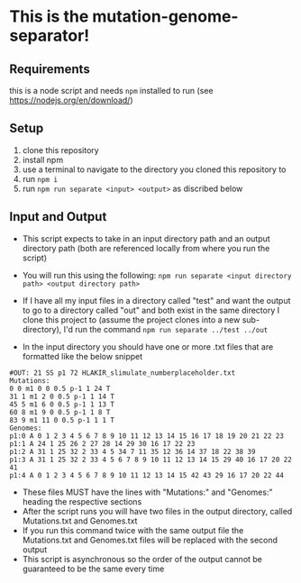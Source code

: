 # This is the mutation-genome-separator!

## Requirements
this is a node script and needs `npm` installed to run (see https://nodejs.org/en/download/)

## Setup
1. clone this repository
2. install npm
3. use a terminal to navigate to the directory you cloned this repository to
4. run `npm i`
5. run `npm run separate <input> <output>` as discribed below

## Input and Output
* This script expects to take in an input directory path and an output directory path (both are referenced locally from where you run the script)

* You will run this using the following:
`npm run separate <input directory path> <output directory path>`

* If I have all my input files in a directory called "test" and want the output to go to a directory called "out" and both exist in the same directory I clone this project to (assume the project clones into a new sub-directory), I'd run the command
`npm run separate ../test ../out`

* In the input directory you should have one or more .txt files that are formatted like the below snippet

```
#OUT: 21 SS p1 72 HLAKIR_slimulate_numberplaceholder.txt
Mutations:
0 0 m1 0 0 0.5 p-1 1 24 T
31 1 m1 2 0 0.5 p-1 1 14 T
45 5 m1 6 0 0.5 p-1 1 13 T
60 8 m1 9 0 0.5 p-1 1 8 T
83 9 m1 11 0 0.5 p-1 1 1 T
Genomes:
p1:0 A 0 1 2 3 4 5 6 7 8 9 10 11 12 13 14 15 16 17 18 19 20 21 22 23
p1:1 A 24 1 25 26 2 27 28 14 29 30 16 17 22 23
p1:2 A 31 1 25 32 2 33 4 5 34 7 11 35 12 36 14 37 18 22 38 39
p1:3 A 31 1 25 32 2 33 4 5 6 7 8 9 10 11 12 13 14 15 29 40 16 17 20 22 41
p1:4 A 0 1 2 3 4 5 6 7 8 9 10 11 12 13 14 15 42 43 29 16 17 20 22 44
```

* These files MUST have the lines with "Mutations:" and "Genomes:" heading the respective sections
* After the script runs you will have two files in the output directory, called Mutations.txt and Genomes.txt
* If you run this command twice with the same output file the Mutations.txt and Genomes.txt files will be replaced with the second output
* This script is asynchronous so the order of the output cannot be guaranteed to be the same every time
